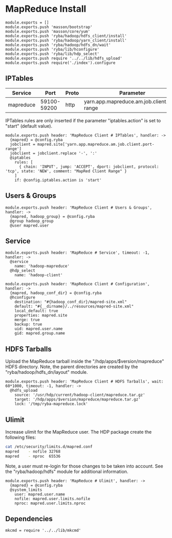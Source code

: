 
# MapReduce Install

    module.exports = []
    module.exports.push 'masson/bootstrap'
    module.exports.push 'masson/core/yum'
    module.exports.push 'ryba/hadoop/hdfs_client/install'
    module.exports.push 'ryba/hadoop/yarn_client/install'
    module.exports.push 'ryba/hadoop/hdfs_dn/wait'
    module.exports.push 'ryba/lib/hconfigure'
    module.exports.push 'ryba/lib/hdp_select'
    module.exports.push require '../../lib/hdfs_upload'
    module.exports.push require('./index').configure

## IPTables

| Service    | Port        | Proto | Parameter                                   |
|------------|-------------|-------|---------------------------------------------|
| mapreduce  | 59100-59200 | http  | yarn.app.mapreduce.am.job.client.port-range |


IPTables rules are only inserted if the parameter "iptables.action" is set to
"start" (default value).

    module.exports.push header: 'MapReduce Client # IPTables', handler: ->
      {mapred} = @config.ryba
      jobclient = mapred.site['yarn.app.mapreduce.am.job.client.port-range']
      jobclient = jobclient.replace '-', ':'
      @iptables
        rules: [
          { chain: 'INPUT', jump: 'ACCEPT', dport: jobclient, protocol: 'tcp', state: 'NEW', comment: "MapRed Client Range" }
        ]
        if: @config.iptables.action is 'start'

## Users & Groups

    module.exports.push header: 'MapReduce Client # Users & Groups', handler: ->
      {mapred, hadoop_group} = @config.ryba
      @group hadoop_group
      @user mapred.user

## Service

    module.exports.push header: 'MapReduce # Service', timeout: -1, handler: ->
      @service
        name: 'hadoop-mapreduce'
      @hdp_select
        name: 'hadoop-client'

    module.exports.push header: 'MapReduce Client # Configuration', handler: ->
      {mapred, hadoop_conf_dir} = @config.ryba
      @hconfigure
        destination: "#{hadoop_conf_dir}/mapred-site.xml"
        default: "#{__dirname}/../resources/mapred-site.xml"
        local_default: true
        properties: mapred.site
        merge: true
        backup: true
        uid: mapred.user.name
        gid: mapred.group.name

## HDFS Tarballs

Upload the MapReduce tarball inside the "/hdp/apps/$version/mapreduce"
HDFS directory. Note, the parent directories are created by the
"ryba/hadoop/hdfs_dn/layout" module.

    module.exports.push header: 'MapReduce Client # HDFS Tarballs', wait: 60*1000, timeout: -1, handler: ->
      @hdfs_upload
        source: '/usr/hdp/current/hadoop-client/mapreduce.tar.gz'
        target: '/hdp/apps/$version/mapreduce/mapreduce.tar.gz'
        lock: '/tmp/ryba-mapreduce.lock'

## Ulimit

Increase ulimit for the MapReduce user. The HDP package create the following
files:

```bash
cat /etc/security/limits.d/mapred.conf
mapred    - nofile 32768
mapred    - nproc  65536
```

Note, a user must re-login for those changes to be taken into account. See
the "ryba/hadoop/hdfs" module for additional information.

    module.exports.push header: 'MapReduce # Ulimit', handler: ->
      {mapred} = @config.ryba
      @system_limits
        user: mapred.user.name
        nofile: mapred.user.limits.nofile
        nproc: mapred.user.limits.nproc

## Dependencies

    mkcmd = require '../../lib/mkcmd'
